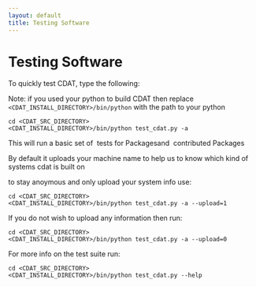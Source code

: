 ```yaml
---
layout: default
title: Testing Software
---
```


#  Testing Software
To quickly test CDAT, type the following:

Note: if you used your python to build CDAT then replace `<CDAT_INSTALL_DIRECTORY>/bin/python` with the path to your python
    
    cd <CDAT_SRC_DIRECTORY>
    <CDAT_INSTALL_DIRECTORY>/bin/python test_cdat.py -a 
    
This will run a basic set of&#160; tests for Packagesand&#160; contributed Packages

By default it uploads your machine name to help us to know which kind of
systems cdat is built on

to stay anoymous and only upload your system info use:
    
    cd <CDAT_SRC_DIRECTORY>
    <CDAT_INSTALL_DIRECTORY>/bin/python test_cdat.py -a --upload=1

If you do not wish to upload any information then run:
    
    cd <CDAT_SRC_DIRECTORY>
    <CDAT_INSTALL_DIRECTORY>/bin/python test_cdat.py -a --upload=0

For more info on the test suite run:
    
    cd <CDAT_SRC_DIRECTORY>
    <CDAT_INSTALL_DIRECTORY>/bin/python test_cdat.py --help
